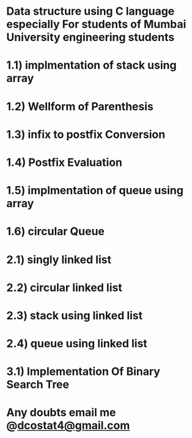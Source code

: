 # Data structure using C language especially For students of Mumbai University  engineering students
# 1.1) implmentation of stack using array
# 1.2) Wellform of Parenthesis
# 1.3) infix to postfix Conversion
# 1.4) Postfix Evaluation
# 1.5) implmentation of queue using array
# 1.6) circular Queue
# 2.1) singly linked list
# 2.2) circular linked list
# 2.3) stack using linked list
# 2.4) queue using linked list
# 3.1) Implementation Of Binary Search Tree

# Any doubts email me @dcostat4@gmail.com
